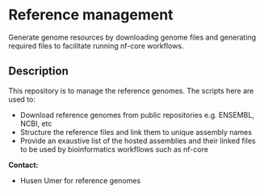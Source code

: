 # Reference management

Generate genome resources by downloading genome files and generating required files to facilitate running nf-core workflows.

## Description

This repository is to manage the reference genomes. The scripts here are used to:
- Download reference genomes from public repositories e.g. ENSEMBL, NCBI, etc
- Structure the reference files and link them to unique assembly names
- Provide an exaustive list of the hosted assemblies and their linked files to be used by bioinformatics workfllows such as nf-core

**Contact:**
- Husen Umer for reference genomes

